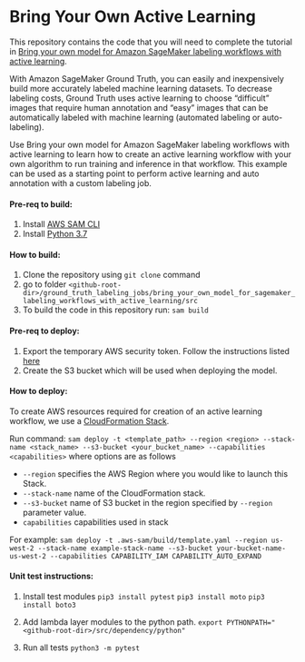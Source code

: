 # Bring Your Own Active Learning

This repository contains the code that you will need to complete the tutorial in [Bring your own model for Amazon SageMaker labeling workflows with active learning](https://aws.amazon.com/blogs/machine-learning/bring-your-own-model-for-amazon-sagemaker-labeling-workflows-with-active-learning/).

With Amazon SageMaker Ground Truth, you can easily and inexpensively build more accurately labeled machine learning datasets. To decrease labeling costs, Ground Truth uses active learning to choose “difficult” images that require human annotation and “easy” images that can be automatically labeled with machine learning (automated labeling or auto-labeling).

Use Bring your own model for Amazon SageMaker labeling workflows with active learning to learn how to create an active learning workflow with your own algorithm to run training and inference in that workflow. This example can be used as a starting point to perform active learning and auto annotation with a custom labeling job.

#### Pre-req to build:
1) Install [AWS SAM CLI](https://docs.aws.amazon.com/serverless-application-model/latest/developerguide/serverless-sam-cli-install.html)
2) Install [Python 3.7](https://www.python.org/downloads/)

#### How to build:

1) Clone the repository using `git clone` command 
2) go to folder `<github-root-dir>/ground_truth_labeling_jobs/bring_your_own_model_for_sagemaker_labeling_workflows_with_active_learning/src`
3) To build the code in this repository run: `sam build`

#### Pre-req to deploy:
1) Export the temporary AWS security token. Follow the instructions listed [here](https://docs.aws.amazon.com/IAM/latest/UserGuide/id_credentials_temp_use-resources.html#using-temp-creds-sdk-cli)
2) Create the S3 bucket which will be used when deploying the model.

#### How to deploy:
To create AWS resources required for creation of an active learning workflow, we use a [CloudFormation Stack](https://docs.aws.amazon.com/AWSCloudFormation/latest/UserGuide/stacks.html). 

Run command: `sam deploy -t <template_path> --region <region> --stack-name <stack_name> --s3-bucket <your_bucket_name> --capabilities <capabilities>` where options are as follows
  * `--region` specifies the AWS Region where you would like to launch this Stack.
  * `--stack-name` name of the CloudFormation stack. 
  * `--s3-bucket` name of S3 bucket in the region specified by `--region` parameter value.
  * `capabilities` capabilities used in stack

For example:
`sam deploy -t .aws-sam/build/template.yaml --region us-west-2 --stack-name example-stack-name --s3-bucket your-bucket-name-us-west-2 --capabilities CAPABILITY_IAM CAPABILITY_AUTO_EXPAND`

#### Unit test instructions:

1. Install test modules
`pip3 install pytest`
`pip3 install moto`
`pip3 install boto3`

2. Add lambda layer modules to the python path.
`export PYTHONPATH="<github-root-dir>/src/dependency/python"`

3. Run all tests
`python3 -m pytest`
